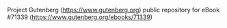 Project Gutenberg (https://www.gutenberg.org) public repository
for eBook #71339 (https://www.gutenberg.org/ebooks/71339)
